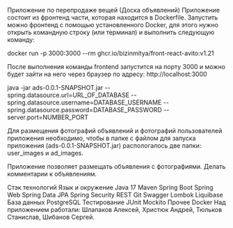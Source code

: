 Приложение по перепродаже вещей (Доска объявлений)
Приложение состоит из фронтенд части, которая находится в Dockerfile. Запустить можно фронтенд с помощью установленного Docker, для этого нужно открыть командную строку (или терминал) и выполнить следующую команду:

docker run -p 3000:3000 --rm ghcr.io/bizinmitya/front-react-avito:v1.21

После выполнения команды frontend запустится на порту 3000 и можно будет зайти на него через браузер по адресу: http://localhost:3000

java -jar ads-0.0.1-SNAPSHOT.jar --spring.datasource.url=URL_OF_DATABASE --spring.datasource.username=DATABASE_USERNAME --spring.datasource.password=DATABASE_PASSWORD --server.port=NUMBER_PORT

Для размещения фотографий объявлений и фотографий пользователей приложения необходимо, чтобы в папке с файлом для запуска приложения (ads-0.0.1-SNAPSHOT.jar) распологалось две папки: user_images и ad_images.

Приложение позволяет размещать объявления с фотографиями. Делать комментарии к объявлениям.

Стэк технологий
Язык и окружение
Java 17
Maven
Spring Boot
Spring Web
Spring Data JPA
Spring Security
REST
Git
Swagger
Lombok
Liquibase
База данных
PostgreSQL
Тестирование
JUnit
Mockito
Прочее
Docker
Над приложением работали: Шлапаков Алексей, Христюк Андрей, Тюльков Станислав, Шибанов Сергей.
